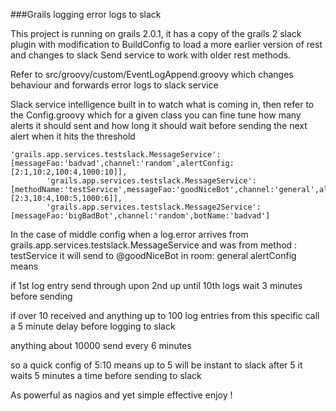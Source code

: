 ###Grails logging error logs to slack


This project is running on grails 2.0.1, it has a copy of the grails 2 slack plugin with modification to BuildConfig to load a more earlier version of rest and changes to slack Send service to work with older rest methods.



Refer to src/groovy/custom/EventLogAppend.groovy which changes behaviour and forwards error logs to slack service



Slack service intelligence built in to watch what is coming in, then refer to the Config.groovy which for a given class you can fine tune how many alerts it should sent and how long it should wait before sending the next alert when it hits the threshold

```
'grails.app.services.testslack.MessageService':[messageFao:'badvad',channel:'random',alertConfig:[2:1,10:2,100:4,1000:10]],
		'grails.app.services.testslack.MessageService':[methodName:'testService',messageFao:'goodNiceBot',channel:'general',alertConfig:[2:3,10:4,100:5,1000:6]],
		'grails.app.services.testslack.Message2Service':[messageFao:'bigBadBot',channel:'random',botName:'badvad']
```

In the case of middle config when a log.error arrives from grails.app.services.testslack.MessageService and was from method : testService it will send to @goodNiceBot in room: general 
alertConfig means

if 1st log entry send through upon 2nd up until 10th logs wait 3 minutes before sending

if over 10 received and anything up to 100 log entries from this specific call a 5 minute delay before logging to slack


anything about 10000 send every 6 minutes

so a quick config of 5:10 means up to 5 will be instant to slack after 5 it waits 5 minutes a time before sending to slack



As powerful as nagios and yet simple effective  enjoy !



